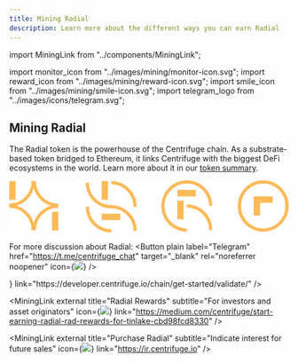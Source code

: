 ```yaml
---
title: Mining Radial
description: Learn more about the different ways you can earn Radial
---
```


<!-- Imports -->

import MiningLink from "../components/MiningLink";

import monitor_icon from "../images/mining/monitor-icon.svg";
import reward_icon from "../images/mining/reward-icon.svg";
import smile_icon from "../images/mining/smile-icon.svg";
import telegram_logo from "../images/icons/telegram.svg";

<!-- Body -->

<Section>
<Row>
<Col span={5}>

<Box gap="medium">
<Box>

# Mining Radial

The Radial token is the powerhouse of the Centrifuge chain. As a substrate-based token bridged to Ethereum, it links Centrifuge with the biggest DeFi ecosystems in the world. Learn more about it in our [token summary](https://ir.centrifuge.io/static/rad-executive-summary-8e1bfe96bbae3981fe43e4bf1fbcec70.pdf).

</Box>
<Box>

![](../images/mining/mining-illustration.svg)

</Box>
<Box direction="row" justify="between">

<Text>For more discussion about Radial:</Text>
<Button plain label="Telegram" href="https://t.me/centrifuge_chat" target="_blank" rel="noreferrer noopener" icon={<Image src={telegram_logo} height="24px" />} />

</Box>
</Box>

</Col>

<Col span={2} margin={{ bottom: "xlarge" }}></Col>

<Col span={5}>

<Box gap="medium">
<MiningLink external title="Become a Validator" subtitle="For the tech savvy" icon={<Image src={monitor_icon} />} link="https://developer.centrifuge.io/chain/get-started/validate/" />

<MiningLink external title="Radial Rewards" subtitle="For investors and asset originators" icon={<Image src={reward_icon} />} link="https://medium.com/centrifuge/start-earning-radial-rad-rewards-for-tinlake-cbd98fcd8330" />

<MiningLink external title="Purchase Radial" subtitle="Indicate interest for future sales" icon={<Image src={smile_icon} />} link="https://ir.centrifuge.io" />
</Box>

</Col>
</Row>
</Section>
